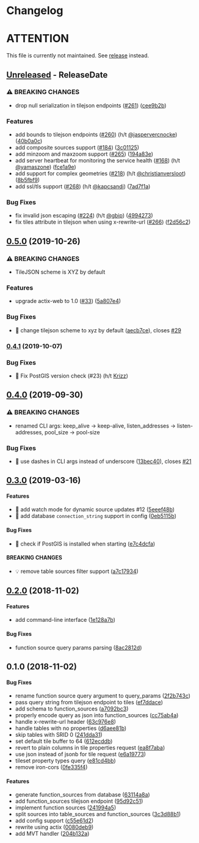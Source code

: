 # Changelog

<!-- next-header -->

# ATTENTION
This file is currently not maintained. See [release](https://github.com/maplibre/martin/releases) instead. 

## [Unreleased] - ReleaseDate

### ⚠ BREAKING CHANGES

* drop null serialization in tilejson endpoints ([#261](https://github.com/maplibre/martin/issues/261)) ([cee9b2b](https://github.com/maplibre/martin/commit/cee9b2bd8ca5e7303a416ada766616d864ec1f6a))

### Features

* add bounds to tilejson endpoints ([#260](https://github.com/maplibre/martin/issues/260)) (h/t [@jaspervercnocke](https://github.com/jaspervercnocke)) ([40b0a0c](https://github.com/maplibre/martin/commit/40b0a0c26aa93549fc1497faaf848049e1015070))
* add composite sources support ([#184](https://github.com/maplibre/martin/issues/184)) ([3c01125](https://github.com/maplibre/martin/commit/3c01125fc5ddb9c52aece570ae043e651c7a397c))
* add minzoom and maxzoom support ([#265](https://github.com/maplibre/martin/issues/265)) ([194a83e](https://github.com/maplibre/martin/commit/194a83e63f763323865a7f59e410e2931ce46e0a))
* add server heartbeat for monitoring the service health ([#168](https://github.com/maplibre/martin/issues/168)) (h/t [@yamaszone](https://github.com/yamaszone)) ([fce1a9e](https://github.com/maplibre/martin/commit/fce1a9e722692b24294c3766055602768112d392))
* add support for complex geometries ([#218](https://github.com/maplibre/martin/issues/218)) (h/t [@christianversloot](https://github.com/christianversloot)) ([8b5fbf9](https://github.com/maplibre/martin/commit/8b5fbf956545746d0f28e66fb73275ad46945259))
* add ssl/tls support ([#268](https://github.com/maplibre/martin/issues/268)) (h/t [@kapcsandi](https://github.com/kapcsandi)) ([7ad7f1a](https://github.com/maplibre/martin/commit/7ad7f1ab8b8fec856ca8f6f50d2ca7f897a10274))

### Bug Fixes

* fix invalid json escaping ([#224](https://github.com/maplibre/martin/issues/224)) (h/t [@gbip](https://github.com/gbip)) ([4994273](https://github.com/maplibre/martin/commit/49942734af5fcaffa4b4430e48600a0e4183d1bc))
* fix tiles attribute in tilejson when using x-rewrite-url ([#266](https://github.com/maplibre/martin/issues/266)) ([f2d56c2](https://github.com/maplibre/martin/commit/f2d56c2f7d28d858c09cab90ff13789d595ba6da))

<!-- next-url -->
[Unreleased]: https://github.com/maplibre/martin/compare/v0.5.0...HEAD

## [0.5.0](https://github.com/maplibre/martin/compare/v0.4.1...v0.5.0) (2019-10-26)


### ⚠ BREAKING CHANGES

* TileJSON scheme is XYZ by default

### Features

* upgrade actix-web to 1.0 ([#33](https://github.com/maplibre/martin/issues/33)) ([5a807e4](https://github.com/maplibre/martin/commit/5a807e40e272f6b2ccf4e7d33290521b2736b54d))


### Bug Fixes

* 🐛 change tilejson scheme to xyz by default ([aecb7ce](https://github.com/maplibre/martin/commit/aecb7ce6f45fc72034d20fcfaca186506a8dfce7)), closes [#29](https://github.com/maplibre/martin/issues/29)

### [0.4.1](https://github.com/maplibre/martin/compare/v0.4.0...v0.4.1) (2019-10-07)

### Bug Fixes

- 🐛 Fix PostGIS version check (#23) (h/t [Krizz](https://github.com/Krizz))

## [0.4.0](https://github.com/maplibre/martin/compare/v0.3.0...v0.4.0) (2019-09-30)

### ⚠ BREAKING CHANGES

- renamed CLI args: keep_alive -> keep-alive, listen_addresses ->
  listen-addresses, pool_size -> pool-size

### Bug Fixes

- 🐛 use dashes in CLI args instead of underscore ([13bec40](https://github.com/maplibre/martin/commit/13bec40)), closes [#21](https://github.com/maplibre/martin/issues/21)

## [0.3.0](https://github.com/maplibre/martin/compare/v0.2.0...v0.3.0) (2019-03-16)

#### Features

- 🎸 add watch mode for dynamic source updates #12 ([5eeef48b](https://github.com/maplibre/martin/commit/5eeef48b30ae22df83d1cff12ea1c6410e741b6b))
- 🎸 add database `connection_string` support in config ([0eb5115b](https://github.com/maplibre/martin/commit/0eb5115ba161e3d40e74fab4814d171b55de6804))

#### Bug Fixes

- 🐛 check if PostGIS is installed when starting ([e7c4dcfa](https://github.com/maplibre/martin/commit/e7c4dcfa140fa6bc774fe185cb57159eeb9062e7))

#### BREAKING CHANGES

- 💡 remove table sources filter support ([a7c17934](https://github.com/maplibre/martin/commit/a7c17934e2ea4188b2d4bd20e714441f30ea2731))

## [0.2.0](https://github.com/maplibre/martin/compare/v0.1.0...v0.2.0) (2018-11-02)

#### Features

- add command-line interface ([1e128a7b](https://github.com/maplibre/martin/commit/1e128a7bef484e116773d08e1e2e1a9be604aa9f))

#### Bug Fixes

- function source query params parsing ([8ac2812d](https://github.com/maplibre/martin/commit/8ac2812d05ae993ea5c9013877ab4c6a1906454a))

## 0.1.0 (2018-11-02)

#### Bug Fixes

- rename function source query argument to query_params ([2f2b743c](https://github.com/maplibre/martin/commit/2f2b743c33dcfc0f8494ec1f8a7e7c4bd0b124dc))
- pass query string from tilejson endpoint to tiles ([ef7ddace](https://github.com/maplibre/martin/commit/ef7ddace17cc11433824942c2ae68ffecb00538a))
- add schema to function_sources ([a7092bc3](https://github.com/maplibre/martin/commit/a7092bc3b86c35c4f7d2d14d699e1239b19d875b))
- properly encode query as json into function_sources ([cc75ab4a](https://github.com/maplibre/martin/commit/cc75ab4a8e68c8291b33badb80fd8065ea4476d7))
- handle x-rewrite-url header ([63c976e8](https://github.com/maplibre/martin/commit/63c976e8b9a598783150f9ef957e926d20ccf825))
- handle tables with no properties ([d6aee81b](https://github.com/maplibre/martin/commit/d6aee81b1bff47a7c3f46e4c26a07a2843a9c707))
- skip tables with SRID 0 ([241dda31](https://github.com/maplibre/martin/commit/241dda318453fb3bfc656793a1cef0fa6923114e))
- set default tile buffer to 64 ([612ecddb](https://github.com/maplibre/martin/commit/612ecddb99f33420077dcd3f1ca0ac9666e741b6))
- revert to plain columns in tile properties request ([ea8f7aba](https://github.com/maplibre/martin/commit/ea8f7abaadfd79d407a88e301e85a7ea0cd4a37d))
- use json instead of jsonb for tile request ([e6a19773](https://github.com/maplibre/martin/commit/e6a19773bf523950db006538c09fbcf05124006f))
- tileset property types query ([e81cd4bb](https://github.com/maplibre/martin/commit/e81cd4bb98ed77761d646a4fb82cf90ac8855963))
- remove iron-cors ([0fe335f4](https://github.com/maplibre/martin/commit/0fe335f417ef27b92c538190867ab54210ef7e3a))

#### Features

- generate function_sources from database ([63114a8a](https://github.com/maplibre/martin/commit/63114a8a11e0d383e8b52f428a54d0e114b3ab9d))
- add function_sources tilejson endpoint ([95d92c51](https://github.com/maplibre/martin/commit/95d92c51ed14bb98f8f149d08e9a61dc02212481))
- implement function sources ([241994a5](https://github.com/maplibre/martin/commit/241994a57072c3fb9c7d4344502bd9a8b6be507e))
- split sources into table_sources and function_sources ([3c3d88b1](https://github.com/maplibre/martin/commit/3c3d88b1849cadc92fde969441553820259b69af))
- add config support ([c55e61d2](https://github.com/maplibre/martin/commit/c55e61d27f62f2d23c7c6af4512a1a2f32dad282))
- rewrite using actix ([0080deb9](https://github.com/maplibre/martin/commit/0080deb92c8b14668ee0fe6d934a1de8e3627639))
- add MVT handler ([204b132a](https://github.com/maplibre/martin/commit/204b132a2699d8d1b20a7b1cabefb4e8ef749d87))
